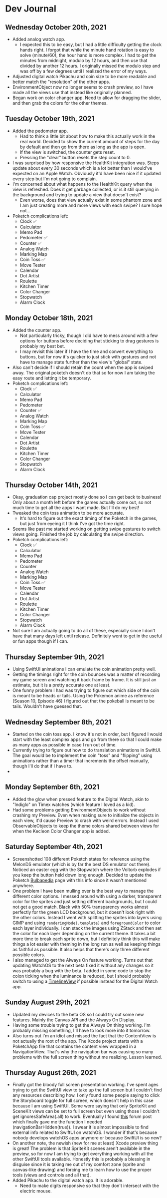 # Dev Journal

## Wednesday October 20th, 2021

- Added analog watch app.
    - I expected this to be easy, but I had a little difficulty getting the clock hands right. I forgot that while the minute hand rotation is easy to solve (minute/60), the hour hand is more complex. I had to get the minutes from midnight, modulo by 12 hours, and then use that divided by another 12 hours. I originally missed the modulo step and was off by a few degrees until I realized the error of my ways.
- Adjusted digital watch Pikachu and coin size to be more readable and better match the "resolution" of the other apps.
- EnvironmentObject now no longer seems to crash preview, so I have made all the views use that instead like originally planned.
- Began work on color changer app. Need to allow for dragging the slider, and then grab the colors for the other themes.

## Tuesday October 19th, 2021

- Added the pedometer app.
    - Had to think a little bit about how to make this actually work in the real world. Decided to show the current amount of steps for the day by default and then go from there as long as the app is open.
    - If the view is switched, the counter gets reset.
    - Pressing the "clear" button resets the step count to 0.
- I was surprised by how responsive the HealthKit integration was. Steps update about every 30 seconds which is a lot better than I would've expected on an Apple Watch. Obviously it'd have been nice if it updated every step but I'm not going to complain.
- I'm concerned about what happens to the HealthKit query when the view is refreshed. Does it get garbage collected, or is it still querying in the background and trying to update a view that doesn't exist?
    - Even worse, does that view actually exist in some phantom zone and I am just creating more and more views with each swipe? I sure hope not...
- Poketch complications left:
    - Clock ✅
    - Calculator
    - Memo Pad
    - Pedometer ✅
    - Counter ✅
    - Analog Watch
    - Marking Map
    - Coin Toss ✅
    - Move Tester
    - Calendar
    - Dot Artist
    - Roulette
    - Kitchen Timer
    - Color Changer
    - Stopwatch
    - Alarm Clock

## Monday October 18th, 2021

- Added the counter app.
    - Not particularly tricky, though I did have to mess around with a few options for buttons before deciding that sticking to drag gestures is probably my best bet.
    - I may revisit this later if I have the time and convert everything to buttons, but for now it's quicker to just stick with gestures and not have to manage state further than the view's "global" state.
- Also can't decide if I should retain the count when the app is swiped away. The original poketch doesn't do that so for now I am taking the easy route and letting it be temporary.
- Poketch complications left:
    - Clock ✅
    - Calculator
    - Memo Pad
    - Pedometer
    - Counter ✅
    - Analog Watch
    - Marking Map
    - Coin Toss ✅
    - Move Tester
    - Calendar
    - Dot Artist
    - Roulette
    - Kitchen Timer
    - Color Changer
    - Stopwatch
    - Alarm Clock

## Thursday October 14th, 2021

- Okay, graduation cap project mostly done so I can get back to business! Only about a month left before the games actually come out, so not much time to get all the apps I want made. But I'll do my best!
- Tweaked the coin toss animation to be more accurate.
    - It's hard to figure out the exact timing of the Poketch in the games, but just from eyeing it I think I've got the time right.
- Seems like past me started working on getting swipe gestures to switch views going. Finished the job by calculating the swipe direction.
- Poketch complications left:
    - Clock ✅
    - Calculator 
    - Memo Pad
    - Pedometer
    - Counter
    - Analog Watch
    - Marking Map
    - Coin Toss ✅
    - Move Tester
    - Calendar
    - Dot Artist
    - Roulette
    - Kitchen Timer
    - Color Changer
    - Stopwatch
    - Alarm Clock
- Not sure I am actually going to do all of these, especially since I don't have that many days left until release. Definitely went to get in the useful or fun apps though if I can.

## Thursday September 9th, 2021

- Using SwiftUI animations I can emulate the coin animation pretty well.
- Getting the timings right for the coin bounces was a matter of recording my game screen and watching it back frame by frame. It is still just an estimate, but it is a pretty accurate one at least.
- One funny problem I had was trying to figure out which side of the coin is meant to be heads or tails. Using the Pokemon anime as reference (Season 10, Episode 46) I figured out that the pokeball is meant to be tails. Wouldn't have guessed that.

## Wednesday September 8th, 2021

- Started on the coin toss app. I know it's not in order, but I figured I would start with the least complex apps and go from there so that I could make as many apps as possible in case I run out of time.
- Currently trying to figure out how to do translation animations in SwiftUI. The goal would be to implement the coin "toss" and "flipping" using animations rather than a timer that increments the offset manually, though I'll do that if I have to.
- 

## Monday September 6th, 2021

- Added the glow when pressed feature to the Digital Watch, akin to "Indiglo" on Timex watches (which feature I loved as a kid).
- Had some problems getting EnvironmentObjects to work without crashing my Preview. Even when making sure to initialize the objects in each view, it'd cause Preview to crash with weird errors. Instead I used ObservableObjects to keep the theme colors shared between views for when the Kecleon Color Changer app is added.

## Saturday September 4th, 2021

- Screenshotted 108 different Poketch states for reference using the MelonDS emulator (which is by far the best DS emulator out there). Noticed an easter egg with the Stopwatch where the Voltorb explodes if you keep the button held down long enough. Decided to update the Poketch [Bulbapedia](https://bulbapedia.bulbagarden.net/wiki/Pok%C3%A9tch) page with this info since it wasn't mentioned anywhere.
- One problem I have been mulling over is the best way to manage the different color options. I messed around with using a darker, transparent color for the sprites and just setting different backgrounds, but I could not get a good match. Black with 50% transparency works almost perfectly for the green LCD background, but it doesn't look right with the other colors. Instead I went with splitting the sprites into layers using GIMP and using ```renderingMode(.template)``` and ```foregroundColor``` to color each layer individually. I can stack the images using ZStack and then set the color for each layer depending on the current theme. It takes a bit more time to break each sprite down, but I definitely think this will make things a lot easier with theming in the long run as well as keeping things as faithful as possible. It also helps that there's only three different possible colors.
- I also managed to get the Always On feature working. Turns out that updating WatchOS to the next beta fixed it without any changes so it was probably a bug with the beta. I added in some code to stop the colon ticking when the luminance is reduced, but I should probably switch to using a [TimelineView](https://developer.apple.com/documentation/swiftui/timelineview) if possible instead for the Digital Watch app.

## Sunday August 29th, 2021

- Updated my devices to the beta OS so I could try out some new features. Mainly the Canvas API and the Always On Display.
- Having some trouble trying to get the Always On thing working. I'm probably missing something, I'll have to look more into it tomorrow.
- Also turns out I'm an idiot and missed the fact that the ContentView is not actually the root of the app. The Xcode project starts with a PoketchApp file that contains the content view wrapped in a NavigationView. That's why the navigation bar was causing so many problems with the full screen thing without me realizing. Lesson learned.

## Thursday August 26th, 2021

- Finally got the bloody full screen presentation working. I've spent ages trying to get the SwiftUI view to take up the full screen but I couldn't find any resources describing how. I only found some people saying to click the Storyboard toggle for full screen, which doesn't help in this case because I am using SwiftUI. Some were saying that only SpriteKit and SceneKit views can be set to full screen but even using those I couldn't get ignoresSafeArea(.all) to work. Eventually I found [this](https://developer.apple.com/forums/thread/656562) forum post which finally gave me the function I needed (navigationBarHidden(true)). I swear it is almost impossible to find external info related to SwiftUI on watchOS. I wonder if that's because nobody develops watchOS apps anymore or because SwiftUI is so new?
- On another note, the newish (new for me at least) Xcode preview thing is great! The problem is that SpriteKit scenes aren't available in the preview, so for now I am trying to get everything working with all the other SwiftUI tools available. Honestly this is probably a blessing in disguise since it is taking me out of my comfort zone (sprite and canvas-like drawing) and forcing me to learn how to use the proper tools (views and controls and all that).
- Added Pikachu to the digital watch app. It is adorable.
    - Need to make digits responsive so that they don't intersect with the electric mouse.
